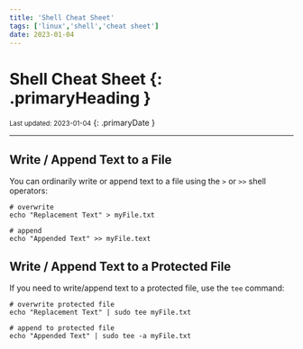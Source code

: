 ```yaml
---
title: 'Shell Cheat Sheet'
tags: ['linux','shell','cheat sheet']
date: 2023-01-04
---
```

# Shell Cheat Sheet {: .primaryHeading }
<small>Last updated: 2023-01-04</small>
{: .primaryDate }

---

## Write / Append Text to a File
You can ordinarily write or append text to a file using the `>` or `>>` shell operators:

```shell
# overwrite
echo "Replacement Text" > myFile.txt
```

```shell
# append
echo "Appended Text" >> myFile.text
```

## Write / Append Text to a Protected File
If you need to write/append text to a protected file, use the `tee` command:

```shell
# overwrite protected file
echo "Replacement Text" | sudo tee myFile.txt
```

```shell
# append to protected file
echo "Appended Text" | sudo tee -a myFile.txt
```